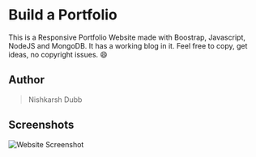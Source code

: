 # Build a Portfolio
This is a Responsive Portfolio Website made with Boostrap, Javascript, NodeJS and MongoDB. It has a working blog in it. Feel free to copy, get ideas, no copyright issues. 
😄
## Author
> Nishkarsh Dubb

## Screenshots
![Website Screenshot](screenshots/1.gif)
